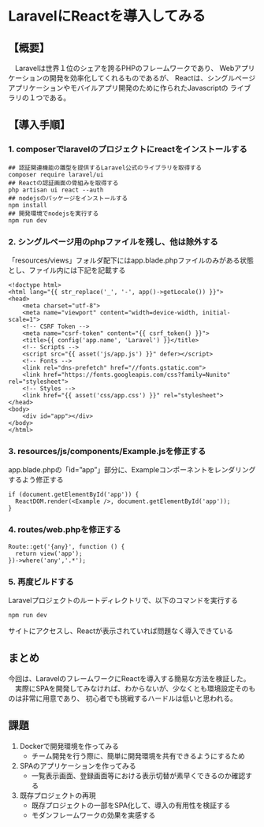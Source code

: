 # LaravelにReactを導入してみる
## 【概要】
　Laravelは世界１位のシェアを誇るPHPのフレームワークであり、
  Webアプリケーションの開発を効率化してくれるものであるが、
  Reactは、シングルページアプリケーションやモバイルアプリ開発のために作られたJavascriptの
  ライブラリの１つである。
## 【導入手順】
### 1. composerでlaravelのプロジェクトにreactをインストールする
  ```
  ## 認証関連機能の雛型を提供するLaravel公式のライブラリを取得する
  composer require laravel/ui
  ## Reactの認証画面の骨組みを取得する
  php artisan ui react --auth
  ## nodejsのパッケージをインストールする
  npm install
  ## 開発環境でnodejsを実行する
  npm run dev
  ```
### 2. シングルページ用のphpファイルを残し、他は除外する
  「resources/views」フォルダ配下にはapp.blade.phpファイルのみがある状態とし、ファイル内には下記を記載する
  ```
  <!doctype html>
  <html lang="{{ str_replace('_', '-', app()->getLocale()) }}">
  <head>
      <meta charset="utf-8">
      <meta name="viewport" content="width=device-width, initial-scale=1">
      <!-- CSRF Token -->
      <meta name="csrf-token" content="{{ csrf_token() }}">
      <title>{{ config('app.name', 'Laravel') }}</title>
      <!-- Scripts -->  
      <script src="{{ asset('js/app.js') }}" defer></script>
      <!-- Fonts -->
      <link rel="dns-prefetch" href="//fonts.gstatic.com">
      <link href="https://fonts.googleapis.com/css?family=Nunito" rel="stylesheet">
      <!-- Styles -->
      <link href="{{ asset('css/app.css') }}" rel="stylesheet">
  </head>
  <body>
      <div id="app"></div>
  </body>
  </html>
  ```
### 3. resources/js/components/Example.jsを修正する
  app.blade.phpの「id=”app”」部分に、Exampleコンポーネントをレンダリングするよう修正する
  ```
  if (document.getElementById('app')) {
    ReactDOM.render(<Example />, document.getElementById('app'));
  }
  ```
### 4. routes/web.phpを修正する
  ```
  Route::get('{any}', function () {
    return view('app');
  })->where('any','.*');
  ```
### 5. 再度ビルドする
  Laravelプロジェクトのルートディレクトリで、以下のコマンドを実行する
  ```
  npm run dev
  ```
  サイトにアクセスし、Reactが表示されていれば問題なく導入できている

## まとめ
  今回は、LaravelのフレームワークにReactを導入する簡易な方法を検証した。
　実際にSPAを開発してみなければ、わからないが、少なくとも環境設定そのものは非常に用意であり、
  初心者でも挑戦するハードルは低いと思われる。

## 課題
1. Dockerで開発環境を作ってみる
   - チーム開発を行う際に、簡単に開発環境を共有できるようにするため
2. SPAのアプリケーションを作ってみる
   - 一覧表示画面、登録画面等における表示切替が素早くできるのか確認する
3. 既存プロジェクトの再現
   - 既存プロジェクトの一部をSPA化して、導入の有用性を検証する
   - モダンフレームワークの効果を実感する
